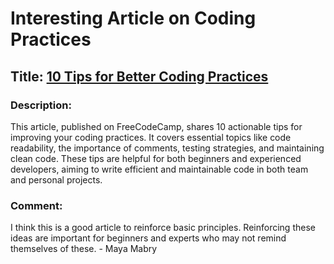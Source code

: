 # Interesting Article on Coding Practices

## Title: [10 Tips for Better Coding Practices](https://www.freecodecamp.org/news/10-tips-for-better-coding-practices/)

### Description:
This article, published on FreeCodeCamp, shares 10 actionable tips for improving your coding practices. It covers essential topics like code readability, the importance of comments, testing strategies, and maintaining clean code. These tips are helpful for both beginners and experienced developers, aiming to write efficient and maintainable code in both team and personal projects.

### Comment:
I think this is a good article to reinforce basic principles. Reinforcing these ideas are important for beginners and experts who may not remind themselves of these. - Maya Mabry
